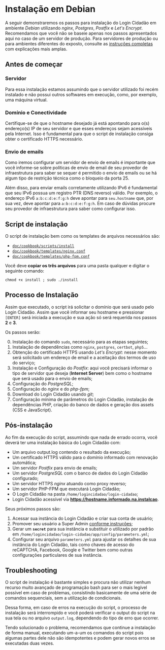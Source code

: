 Instalação em Debian
====================

A seguir demonstraremos os passos para instalação do Login Cidadão em ambiente
*Debian* utilizando *nginx*, *Postgres*, *Postfix* e *Let's Encrypt*. Recomendamos
que você não se baseie apenas nos passos apresentados aqui no caso de um servidor
de produção. Para servidores de produção ou para ambientes diferentes do exposto,
consulte as [instruções completas](docs.md) com explicações mais amplas.

Antes de começar
----------------

### Servidor

Para essa instalação estamos assumindo que o servidor utilizado foi recém
instalado e não possui outros softwares em execução, como, por exemplo, uma
máquina virtual.

### Domínio e Conectividade

Certifique-se de que o hostname desejado já está apontando para o(s) endereço(s)
IP de seu servidor e que esses endereços sejam acessíveis pela Internet. Isso é
fundamental para que o script de instalação consiga obter o certificado HTTPS
necessário.

### Envio de emails

Como iremos configurar um servidor de envio de emails é importante que você
informe-se sobre políticas de envio de email de seu provedor de infraestrutura
para saber se sequer é permitido o envio de emails ou se há algum tipo de
restrição técnica como o bloqueio da porta 25.

Além disso, para enviar emails corretamente utilizando IPv6 é fundamental que
seu IPv6 possua um registro PTR (DNS reverso) válido. Por exemplo, o endereço
IPv6 `a:b:c:d:e:f:g:h` deve apontar para `seu.hostname` que, por sua vez, deve
apontar para `a:b:c:d:e:f:g:h`. Em caso de dúvidas procure seu provedor de
infraestrutura para saber como configurar isso.

Script de instalação
--------------------

O script de instalação bem como os templates de arquivos necessários são:

 - [`doc/cookbook/scripts/install`](scripts/install)
 - [`doc/cookbook/templates/nginx.conf`](templates/nginx.conf)
 - [`doc/cookbook/templates/php-fpm.conf`](templates/php-fpm.conf)

Você deve **copiar os três arquivos** para uma pasta qualquer e digitar
o seguinte comando:

    chmod +x install ; sudo ./install

Processo de Instalação
----------------------

Assim que executado, o script irá solicitar o domínio que será usado pelo Login
Cidadão. Assim que você informar seu hostname e pressionar `[ENTER]` será iniciada
a execução e sua ação só será requerida nos passos **2** e **3**.

Os passos serão:

0. Instalação do comando `sudo`, necessário para as etapas seguintes;
1. Instalação de dependências como `nginx`, `postgres`, `certbot`, `php5`...
2. Obtenção do certificado HTTPS usando *Let's Encrypt*: nesse momento será
   solicitado um endereço de email e a aceitação dos termos de uso do serviço;
3. Instalação e Configuração do *Postfix*: aqui você precisará informar o tipo
   de servidor que deseja (**Internet Server**) bem como o hostname que será
   usado para o envio de emails;
4. Configuração do *PostgreSQL*;
5. Configuração do *nginx* e do *php-fpm*;
6. Download do Login Cidadão usando *git*;
7. Configuração mínima de parâmetros do Login Cidadão, instalação de dependências
   PHP, criação do banco de dados e geração dos assets (CSS e JavaScript).

Pós-instalação
--------------

Ao fim da execução do script, assumindo que nada de errado ocorra, você deverá
ter uma instalação básica do Login Cidadão com:

 - Um arquivo output.log contendo o resultado da execução;
 - Um certificado HTTPS válido para o domínio informado com renovação automática;
 - Um servidor *Postfix* para envio de emails;
 - Um servidor *PostgreSQL* com o banco de dados do Login Cidadão configurado;
 - Um servidor HTTPS *nginx* atuando como proxy reverso;
 - Um servidor PHP-FPM que executará Login Cidadão;
 - O Login Cidadão na pasta `/home/logincidadao/login-cidadao`;
 - Login Cidadão acessível via **https://hostname.informado.na.instalcao**.

Seus próximos passos são:

1. Acessar sua instância do Login Cidadão e criar sua conta de usuário;
2. Promover seu usuário a Super Admin [conforme instruções](admin_user.md);
3. Gerar um **`secret`** para sua instância e substituir o utilizado por
   padrão em `/home/logincidadao/login-cidadao/app/config/parameters.yml`;
4. Configurar seu arquivo `parameters.yml` para ajustar os detalhes de sua
   instância do Login Cidadão, tais como chaves de acesso do reCAPTCHA,
   Facebook, Google e Twitter bem como outras configurações particulares de
   sua instância.

Troubleshooting
---------------

O script de instalação é bastante simples e procura não utilizar nenhum recurso
muito avançado de programação bash para ser o mais legível possível em caso de
problemas, consistindo basicamente de uma série de comandos sequenciais, sem a
utilização de condicionais.

Dessa forma, em caso de erros na execução do script, o processo de instalação
será interrompido e você poderá verificar o output do script na sua tela ou no
arquivo `output.log`, dependendo do tipo de erro que ocorrer.

Tendo solucionado o problema, recomendamos que continue a instalação de forma
manual, executando um-a-um os comandos do script pois algumas partes dele não
são idempotentes e podem gerar novos erros se executadas duas vezes.

